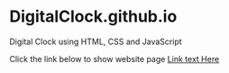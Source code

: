 # DigitalClock.github.io
Digital Clock using HTML, CSS and JavaScript

Click the link below to show website page
[Link text Here](https://ramniwasmahala007.github.io/DigitalClock.github.io/)
